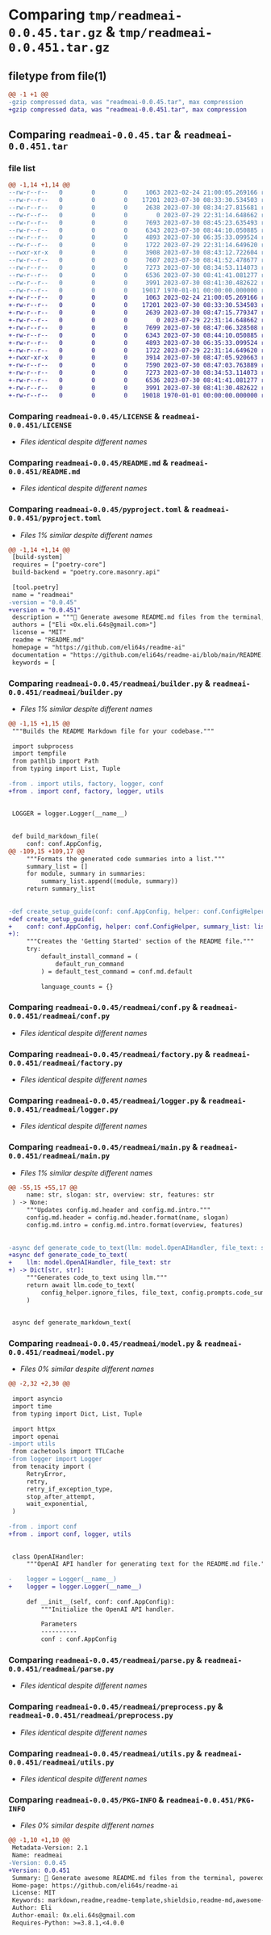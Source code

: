 # Comparing `tmp/readmeai-0.0.45.tar.gz` & `tmp/readmeai-0.0.451.tar.gz`

## filetype from file(1)

```diff
@@ -1 +1 @@
-gzip compressed data, was "readmeai-0.0.45.tar", max compression
+gzip compressed data, was "readmeai-0.0.451.tar", max compression
```

## Comparing `readmeai-0.0.45.tar` & `readmeai-0.0.451.tar`

### file list

```diff
@@ -1,14 +1,14 @@
--rw-r--r--   0        0        0     1063 2023-02-24 21:00:05.269166 readmeai-0.0.45/LICENSE
--rw-r--r--   0        0        0    17201 2023-07-30 08:33:30.534503 readmeai-0.0.45/README.md
--rw-r--r--   0        0        0     2638 2023-07-30 08:34:27.815681 readmeai-0.0.45/pyproject.toml
--rw-r--r--   0        0        0        0 2023-07-29 22:31:14.648662 readmeai-0.0.45/readmeai/__init__.py
--rw-r--r--   0        0        0     7693 2023-07-30 08:45:23.635493 readmeai-0.0.45/readmeai/builder.py
--rw-r--r--   0        0        0     6343 2023-07-30 08:44:10.050885 readmeai-0.0.45/readmeai/conf.py
--rw-r--r--   0        0        0     4893 2023-07-30 06:35:33.099524 readmeai-0.0.45/readmeai/factory.py
--rw-r--r--   0        0        0     1722 2023-07-29 22:31:14.649620 readmeai-0.0.45/readmeai/logger.py
--rwxr-xr-x   0        0        0     3908 2023-07-30 08:43:12.722604 readmeai-0.0.45/readmeai/main.py
--rw-r--r--   0        0        0     7607 2023-07-30 08:41:52.478677 readmeai-0.0.45/readmeai/model.py
--rw-r--r--   0        0        0     7273 2023-07-30 08:34:53.114073 readmeai-0.0.45/readmeai/parse.py
--rw-r--r--   0        0        0     6536 2023-07-30 08:41:41.081277 readmeai-0.0.45/readmeai/preprocess.py
--rw-r--r--   0        0        0     3991 2023-07-30 08:41:30.482622 readmeai-0.0.45/readmeai/utils.py
--rw-r--r--   0        0        0    19017 1970-01-01 00:00:00.000000 readmeai-0.0.45/PKG-INFO
+-rw-r--r--   0        0        0     1063 2023-02-24 21:00:05.269166 readmeai-0.0.451/LICENSE
+-rw-r--r--   0        0        0    17201 2023-07-30 08:33:30.534503 readmeai-0.0.451/README.md
+-rw-r--r--   0        0        0     2639 2023-07-30 08:47:15.779347 readmeai-0.0.451/pyproject.toml
+-rw-r--r--   0        0        0        0 2023-07-29 22:31:14.648662 readmeai-0.0.451/readmeai/__init__.py
+-rw-r--r--   0        0        0     7699 2023-07-30 08:47:06.328508 readmeai-0.0.451/readmeai/builder.py
+-rw-r--r--   0        0        0     6343 2023-07-30 08:44:10.050885 readmeai-0.0.451/readmeai/conf.py
+-rw-r--r--   0        0        0     4893 2023-07-30 06:35:33.099524 readmeai-0.0.451/readmeai/factory.py
+-rw-r--r--   0        0        0     1722 2023-07-29 22:31:14.649620 readmeai-0.0.451/readmeai/logger.py
+-rwxr-xr-x   0        0        0     3914 2023-07-30 08:47:05.920663 readmeai-0.0.451/readmeai/main.py
+-rw-r--r--   0        0        0     7590 2023-07-30 08:47:03.763889 readmeai-0.0.451/readmeai/model.py
+-rw-r--r--   0        0        0     7273 2023-07-30 08:34:53.114073 readmeai-0.0.451/readmeai/parse.py
+-rw-r--r--   0        0        0     6536 2023-07-30 08:41:41.081277 readmeai-0.0.451/readmeai/preprocess.py
+-rw-r--r--   0        0        0     3991 2023-07-30 08:41:30.482622 readmeai-0.0.451/readmeai/utils.py
+-rw-r--r--   0        0        0    19018 1970-01-01 00:00:00.000000 readmeai-0.0.451/PKG-INFO
```

### Comparing `readmeai-0.0.45/LICENSE` & `readmeai-0.0.451/LICENSE`

 * *Files identical despite different names*

### Comparing `readmeai-0.0.45/README.md` & `readmeai-0.0.451/README.md`

 * *Files identical despite different names*

### Comparing `readmeai-0.0.45/pyproject.toml` & `readmeai-0.0.451/pyproject.toml`

 * *Files 1% similar despite different names*

```diff
@@ -1,14 +1,14 @@
 [build-system]
 requires = ["poetry-core"]
 build-backend = "poetry.core.masonry.api"
 
 [tool.poetry]
 name = "readmeai"
-version = "0.0.45"
+version = "0.0.451"
 description = """🚀 Generate awesome README.md files from the terminal, powered by OpenAI's GPT language model APIs 💫"""
 authors = ["Eli <0x.eli.64s@gmail.com>"]
 license = "MIT"
 readme = "README.md"
 homepage = "https://github.com/eli64s/readme-ai"
 documentation = "https://github.com/eli64s/readme-ai/blob/main/README.md"
 keywords = [
```

### Comparing `readmeai-0.0.45/readmeai/builder.py` & `readmeai-0.0.451/readmeai/builder.py`

 * *Files 1% similar despite different names*

```diff
@@ -1,15 +1,15 @@
 """Builds the README Markdown file for your codebase."""
 
 import subprocess
 import tempfile
 from pathlib import Path
 from typing import List, Tuple
 
-from . import utils, factory, logger, conf
+from . import conf, factory, logger, utils
 
 
 LOGGER = logger.Logger(__name__)
 
 
 def build_markdown_file(
     conf: conf.AppConfig,
@@ -109,15 +109,17 @@
     """Formats the generated code summaries into a list."""
     summary_list = []
     for module, summary in summaries:
         summary_list.append((module, summary))
     return summary_list
 
 
-def create_setup_guide(conf: conf.AppConfig, helper: conf.ConfigHelper, summary_list: list):
+def create_setup_guide(
+    conf: conf.AppConfig, helper: conf.ConfigHelper, summary_list: list
+):
     """Creates the 'Getting Started' section of the README file."""
     try:
         default_install_command = (
             default_run_command
         ) = default_test_command = conf.md.default
 
         language_counts = {}
```

### Comparing `readmeai-0.0.45/readmeai/conf.py` & `readmeai-0.0.451/readmeai/conf.py`

 * *Files identical despite different names*

### Comparing `readmeai-0.0.45/readmeai/factory.py` & `readmeai-0.0.451/readmeai/factory.py`

 * *Files identical despite different names*

### Comparing `readmeai-0.0.45/readmeai/logger.py` & `readmeai-0.0.451/readmeai/logger.py`

 * *Files identical despite different names*

### Comparing `readmeai-0.0.45/readmeai/main.py` & `readmeai-0.0.451/readmeai/main.py`

 * *Files 1% similar despite different names*

```diff
@@ -55,15 +55,17 @@
     name: str, slogan: str, overview: str, features: str
 ) -> None:
     """Updates config.md.header and config.md.intro."""
     config.md.header = config.md.header.format(name, slogan)
     config.md.intro = config.md.intro.format(overview, features)
 
 
-async def generate_code_to_text(llm: model.OpenAIHandler, file_text: str) -> Dict[str, str]:
+async def generate_code_to_text(
+    llm: model.OpenAIHandler, file_text: str
+) -> Dict[str, str]:
     """Generates code_to_text using llm."""
     return await llm.code_to_text(
         config_helper.ignore_files, file_text, config.prompts.code_summary
     )
 
 
 async def generate_markdown_text(
```

### Comparing `readmeai-0.0.45/readmeai/model.py` & `readmeai-0.0.451/readmeai/model.py`

 * *Files 0% similar despite different names*

```diff
@@ -2,32 +2,30 @@
 
 import asyncio
 import time
 from typing import Dict, List, Tuple
 
 import httpx
 import openai
-import utils
 from cachetools import TTLCache
-from logger import Logger
 from tenacity import (
     RetryError,
     retry,
     retry_if_exception_type,
     stop_after_attempt,
     wait_exponential,
 )
 
-from . import conf
+from . import conf, logger, utils
 
 
 class OpenAIHandler:
     """OpenAI API handler for generating text for the README.md file."""
 
-    logger = Logger(__name__)
+    logger = logger.Logger(__name__)
 
     def __init__(self, conf: conf.AppConfig):
         """Initialize the OpenAI API handler.
 
         Parameters
         ----------
         conf : conf.AppConfig
```

### Comparing `readmeai-0.0.45/readmeai/parse.py` & `readmeai-0.0.451/readmeai/parse.py`

 * *Files identical despite different names*

### Comparing `readmeai-0.0.45/readmeai/preprocess.py` & `readmeai-0.0.451/readmeai/preprocess.py`

 * *Files identical despite different names*

### Comparing `readmeai-0.0.45/readmeai/utils.py` & `readmeai-0.0.451/readmeai/utils.py`

 * *Files identical despite different names*

### Comparing `readmeai-0.0.45/PKG-INFO` & `readmeai-0.0.451/PKG-INFO`

 * *Files 0% similar despite different names*

```diff
@@ -1,10 +1,10 @@
 Metadata-Version: 2.1
 Name: readmeai
-Version: 0.0.45
+Version: 0.0.451
 Summary: 🚀 Generate awesome README.md files from the terminal, powered by OpenAI's GPT language model APIs 💫
 Home-page: https://github.com/eli64s/readme-ai
 License: MIT
 Keywords: markdown,readme,readme-template,shieldsio,readme-md,awesome-readme,readme-generator,gpt-3,openai-api,automated-readme,auto-readme,gpt-4,llms,awesome-chatgpt,openai-python,chatgpt-python,openai-chatbot,gpt-35-turbo,gpt-4-api,llm-agent
 Author: Eli
 Author-email: 0x.eli.64s@gmail.com
 Requires-Python: >=3.8.1,<4.0.0
```

